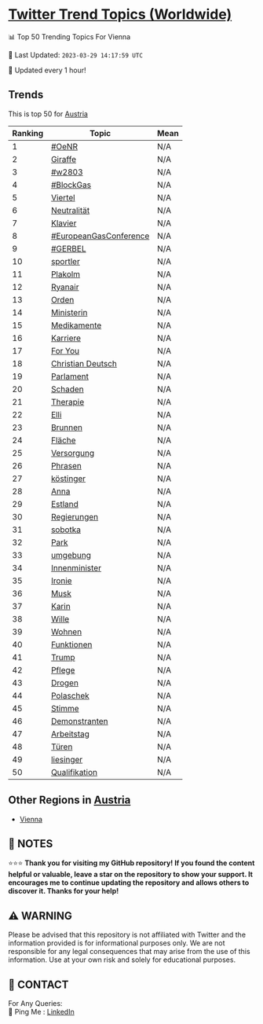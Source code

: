 [Twitter Trend Topics (Worldwide)](https://github.com/ErcinDedeoglu/Twitter-Trend-Topics)
==========


📊 Top 50 Trending Topics For Vienna

📆 Last Updated: `2023-03-29 14:17:59 UTC`

🔧 Updated every 1 hour!


## Trends

This is top 50 for [Austria](</Austria>)

| Ranking | Topic | Mean |
| ------- | ------------ | ------------ |
| 1 | [#OeNR](http://twitter.com/search?q=%23OeNR) | N/A |
| 2 | [Giraffe](http://twitter.com/search?q=Giraffe) | N/A |
| 3 | [#w2803](http://twitter.com/search?q=%23w2803) | N/A |
| 4 | [#BlockGas](http://twitter.com/search?q=%23BlockGas) | N/A |
| 5 | [Viertel](http://twitter.com/search?q=Viertel) | N/A |
| 6 | [Neutralität](http://twitter.com/search?q=Neutralit%c3%a4t) | N/A |
| 7 | [Klavier](http://twitter.com/search?q=Klavier) | N/A |
| 8 | [#EuropeanGasConference](http://twitter.com/search?q=%23EuropeanGasConference) | N/A |
| 9 | [#GERBEL](http://twitter.com/search?q=%23GERBEL) | N/A |
| 10 | [sportler](http://twitter.com/search?q=sportler) | N/A |
| 11 | [Plakolm](http://twitter.com/search?q=Plakolm) | N/A |
| 12 | [Ryanair](http://twitter.com/search?q=Ryanair) | N/A |
| 13 | [Orden](http://twitter.com/search?q=Orden) | N/A |
| 14 | [Ministerin](http://twitter.com/search?q=Ministerin) | N/A |
| 15 | [Medikamente](http://twitter.com/search?q=Medikamente) | N/A |
| 16 | [Karriere](http://twitter.com/search?q=Karriere) | N/A |
| 17 | [For You](http://twitter.com/search?q=For+You) | N/A |
| 18 | [Christian Deutsch](http://twitter.com/search?q=Christian+Deutsch) | N/A |
| 19 | [Parlament](http://twitter.com/search?q=Parlament) | N/A |
| 20 | [Schaden](http://twitter.com/search?q=Schaden) | N/A |
| 21 | [Therapie](http://twitter.com/search?q=Therapie) | N/A |
| 22 | [Elli](http://twitter.com/search?q=Elli) | N/A |
| 23 | [Brunnen](http://twitter.com/search?q=Brunnen) | N/A |
| 24 | [Fläche](http://twitter.com/search?q=Fl%c3%a4che) | N/A |
| 25 | [Versorgung](http://twitter.com/search?q=Versorgung) | N/A |
| 26 | [Phrasen](http://twitter.com/search?q=Phrasen) | N/A |
| 27 | [köstinger](http://twitter.com/search?q=k%c3%b6stinger) | N/A |
| 28 | [Anna](http://twitter.com/search?q=Anna) | N/A |
| 29 | [Estland](http://twitter.com/search?q=Estland) | N/A |
| 30 | [Regierungen](http://twitter.com/search?q=Regierungen) | N/A |
| 31 | [sobotka](http://twitter.com/search?q=sobotka) | N/A |
| 32 | [Park](http://twitter.com/search?q=Park) | N/A |
| 33 | [umgebung](http://twitter.com/search?q=umgebung) | N/A |
| 34 | [Innenminister](http://twitter.com/search?q=Innenminister) | N/A |
| 35 | [Ironie](http://twitter.com/search?q=Ironie) | N/A |
| 36 | [Musk](http://twitter.com/search?q=Musk) | N/A |
| 37 | [Karin](http://twitter.com/search?q=Karin) | N/A |
| 38 | [Wille](http://twitter.com/search?q=Wille) | N/A |
| 39 | [Wohnen](http://twitter.com/search?q=Wohnen) | N/A |
| 40 | [Funktionen](http://twitter.com/search?q=Funktionen) | N/A |
| 41 | [Trump](http://twitter.com/search?q=Trump) | N/A |
| 42 | [Pflege](http://twitter.com/search?q=Pflege) | N/A |
| 43 | [Drogen](http://twitter.com/search?q=Drogen) | N/A |
| 44 | [Polaschek](http://twitter.com/search?q=Polaschek) | N/A |
| 45 | [Stimme](http://twitter.com/search?q=Stimme) | N/A |
| 46 | [Demonstranten](http://twitter.com/search?q=Demonstranten) | N/A |
| 47 | [Arbeitstag](http://twitter.com/search?q=Arbeitstag) | N/A |
| 48 | [Türen](http://twitter.com/search?q=T%c3%bcren) | N/A |
| 49 | [liesinger](http://twitter.com/search?q=liesinger) | N/A |
| 50 | [Qualifikation](http://twitter.com/search?q=Qualifikation) | N/A |



## Other Regions in [Austria](</Austria>)

* [Vienna](</Austria/Vienna.md>)



## 📝 NOTES

⭐⭐⭐ **Thank you for visiting my GitHub repository! If you found the content helpful or valuable, leave a star on the repository to show your support. It encourages me to continue updating the repository and allows others to discover it. Thanks for your help!**


## ⚠️ WARNING

Please be advised that this repository is not affiliated with Twitter and the information provided is for informational purposes only. We are not responsible for any legal consequences that may arise from the use of this information. Use at your own risk and solely for educational purposes.


## 📨 CONTACT

 For Any Queries:  
            🏓 Ping Me : [LinkedIn](https://www.linkedin.com/in/ercindedeoglu/)
